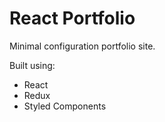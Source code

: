 # React Portfolio

Minimal configuration portfolio site.

Built using:
- React
- Redux
- Styled Components